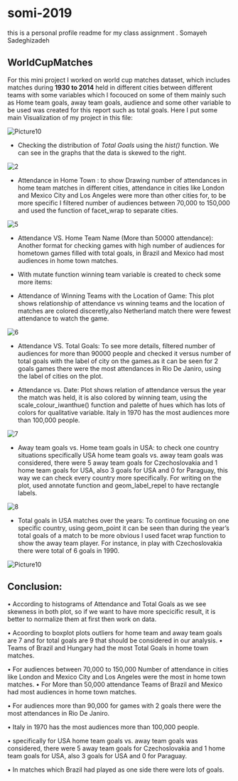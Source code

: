 # somi-2019
this is a personal profile readme for my class assignment .
Somayeh Sadeghizadeh

## WorldCupMatches

For this mini project I worked on world cup matches dataset, which includes matches during **1930 to 2014** held in different cities between different teams with some variables which I focouced on some of them mainly such as Home team goals, away team goals, audience and some other variable to be used was created for this report such as total goals. Here I put some main Visualization of my project in this file:

![Picture10](https://user-images.githubusercontent.com/70166302/99696066-45b85c00-2a5c-11eb-8a69-39443500c7b5.png)


* Checking the distribution of *Total Goals* using the *hist()* function. We can see in the graphs that the data is skewed to the right.

![2](https://user-images.githubusercontent.com/70166302/99691907-b610ae80-2a57-11eb-9108-f726feacd8dd.png)



*	Attendance in Home Town : to show Drawing number of attendances in home team matches in different cities, attendance in cities like London and Mexico City and Los Angeles were more than other cities for, to be more specific I filtered number of audiences between 70,000 to 150,000 and used the function of facet_wrap to separate cities.

![5](https://user-images.githubusercontent.com/70166302/99691923-bad56280-2a57-11eb-99db-4b0a2359a4d3.png)


*	Attendance VS. Home Team Name (More than 50000 attendance): Another format for checking games with high number of audiences for hometown games filled with total goals, in Brazil and Mexico had most audiences in home town matches.
*	With mutate function winning team variable is created to check some more items:


*	Attendance of Winning Teams with the Location of Game: This plot shows relationship of attendance vs winning teams and the location of matches are colored disceretly,also Netherland match there were fewest attendance to watch the game.

![6](https://user-images.githubusercontent.com/70166302/99691929-bc068f80-2a57-11eb-947b-2b53e66ace3a.png)


*	Attendance VS. Total Goals: To see more details, filtered number of audiences for more than 90000 people and checked it versus number of total goals with the label of city on the games.as it can be seen for 2 goals games there were the most attendances in Rio De Janiro, using the label of cities on the plot.



*	Attendance vs. Date: Plot shows relation of attendance versus the year the match was held, it is also colored by winning team, using the scale_colour_iwanthue() function and palette of hues which has lots of colors for qualitative variable. Italy in 1970 has the most audiences more than 100,000 people.

![7](https://user-images.githubusercontent.com/70166302/99691933-bd37bc80-2a57-11eb-94d6-26bb08d2608d.png)

*	Away team goals vs. Home team goals in USA: to check one country situations specifically USA home team goals vs. away team goals was considered, there were 5 away team goals for Czechoslovakia and 1 home team goals for USA, also 3 goals for USA and 0 for Paraguay, this way we can check every country more specifically. For writing on the plot, used annotate function and geom_label_repel to have rectangle labels.

![8](https://user-images.githubusercontent.com/70166302/99691942-bf018000-2a57-11eb-84e9-fa07fa11ffef.png)

*	Total goals in USA matches over the years: To continue focusing on one specific country, using geom_point it can be seen than during the year’s total goals of a match to be more obvious I used facet wrap function to show the away team player. For instance, in play with Czechoslovakia there were total of 6 goals in 1990.

![Picture10](https://user-images.githubusercontent.com/70166302/99696066-45b85c00-2a5c-11eb-8a69-39443500c7b5.png)



## Conclusion:
•	According to histograms of Attendance and Total Goals as we see skewness in both plot, so if we want to have more specicific result, it is better to normalize them at first then work on data.

•	Acoording to boxplot plots outliers for home team and away team goals are 7 and for total goals are 9 that should be considered in our analysis.
•	Teams of Brazil and Hungary had the most Total Goals in home town matches.

•	For audiences between 70,000 to 150,000 Number of attendance in cities like London and Mexico City and Los Angeles were the most in home town matches.
•	For More than 50,000 attendance Teams of Brazil and Mexico had most audiences in home town matches.

•	For audiences more than 90,000 for games with 2 goals there were the most attendances in Rio De Janiro.

•	Italy in 1970 has the most audiences more than 100,000 people.

•	specifically for USA home team goals vs. away team goals was considered, there were 5 away team goals for Czechoslovakia and 1 home team goals for USA, also 3 goals for USA and 0 for Paraguay.

•	In matches which Brazil had played as one side there were lots of goals.

